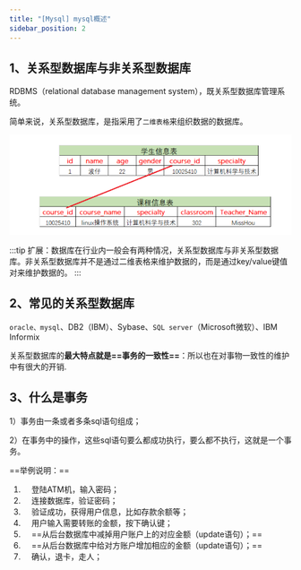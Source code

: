```yaml
---
title: "[Mysql] mysql概述"
sidebar_position: 2
---
```


## 1、关系型数据库与非关系型数据库

RDBMS（relational database management system），既关系型数据库管理系统。

简单来说，关系型数据库，是指采用了`二维表格`来组织数据的数据库。

![image-20200824093353050](assets/image-20200824093353050.png)

:::tip
扩展：数据库在行业内一般会有两种情况，关系型数据库与非关系型数据库。非关系型数据库并不是通过二维表格来维护数据的，而是通过key/value键值对来维护数据的。
:::

## 2、常见的关系型数据库

`oracle、mysql`、DB2（IBM）、Sybase、`SQL server`（Microsoft微软）、IBM Informix

关系型数据库的**最大特点就是==事务的一致性==**：所以也在对事物一致性的维护中有很大的开销.

## 3、什么是事务

1）事务由一条或者多条sql语句组成；

2）在事务中的操作，这些sql语句要么都成功执行，要么都不执行，这就是一个事务。 

==举例说明：==

1.     登陆ATM机，输入密码； 
2.     连接数据库，验证密码； 
3.     验证成功，获得用户信息，比如存款余额等； 
4.     用户输入需要转账的金额，按下确认键；
5.     ==从后台数据库中减掉用户账户上的对应金额（update语句）；== 
6.     ==从后台数据库中给对方账户增加相应的金额（update语句）；== 
7.     确认，退卡，走人；